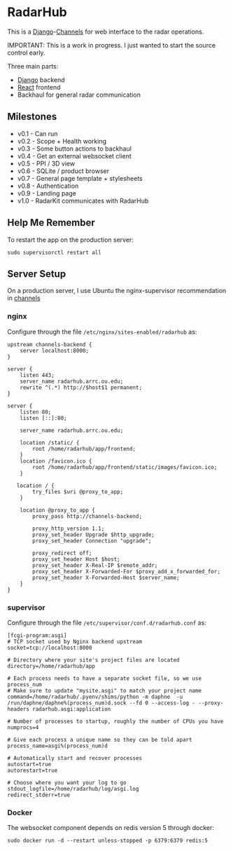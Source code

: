 # RadarHub

This is a [Django]-[Channels] for web interface to the radar operations.

IMPORTANT: This is a work in progress. I just wanted to start the source control early.

Three main parts:

- [Django] backend
- [React] frontend
- Backhaul for general radar communication

## Milestones

- v0.1 - Can run
- v0.2 - Scope + Health working
- v0.3 - Some button actions to backhaul
- v0.4 - Get an external websocket client
- v0.5 - PPI / 3D view
- v0.6 - SQLite / product browser
- v0.7 - General page template + stylesheets
- v0.8 - Authentication
- v0.9 - Landing page
- v1.0 - RadarKit communicates with RadarHub

[channels]: https://channels.readthedocs.io
[django]: https://www.djangoproject.com
[node.js]: https://nodejs.org
[react]: https://reactjs.org

## Help Me Remember

To restart the app on the production server:

```shell
sudo supervisorctl restart all
```

## Server Setup

On a production server, I use Ubuntu the nginx-supervisor recommendation in [channels]

### nginx

Configure through the file `/etc/nginx/sites-enabled/radarhub` as:

```
upstream channels-backend {
    server localhost:8000;
}

server {
    listen 443;
    server_name radarhub.arrc.ou.edu;
    rewrite ^(.*) http://$host$1 permanent;
}

server {
    listen 80;
    listen [::]:80;

    server_name radarhub.arrc.ou.edu;

    location /static/ {
        root /home/radarhub/app/frontend;
    }
    location /favicon.ico {
        root /home/radarhub/app/frontend/static/images/favicon.ico;
    }

   location / {
        try_files $uri @proxy_to_app;
    }

    location @proxy_to_app {
        proxy_pass http://channels-backend;

        proxy_http_version 1.1;
        proxy_set_header Upgrade $http_upgrade;
        proxy_set_header Connection "upgrade";

        proxy_redirect off;
        proxy_set_header Host $host;
        proxy_set_header X-Real-IP $remote_addr;
        proxy_set_header X-Forwarded-For $proxy_add_x_forwarded_for;
        proxy_set_header X-Forwarded-Host $server_name;
    }
}
```

### supervisor

Configure through the file `/etc/supervisor/conf.d/radarhub.conf` as:

```
[fcgi-program:asgi]
# TCP socket used by Nginx backend upstream
socket=tcp://localhost:8000

# Directory where your site's project files are located
directory=/home/radarhub/app

# Each process needs to have a separate socket file, so we use process_num
# Make sure to update "mysite.asgi" to match your project name
command=/home/radarhub/.pyenv/shims/python -m daphne  -u /run/daphne/daphne%(process_num)d.sock --fd 0 --access-log - --proxy-headers radarhub.asgi:application

# Number of processes to startup, roughly the number of CPUs you have
numprocs=4

# Give each process a unique name so they can be told apart
process_name=asgi%(process_num)d

# Automatically start and recover processes
autostart=true
autorestart=true

# Choose where you want your log to go
stdout_logfile=/home/radarhub/log/asgi.log
redirect_stderr=true
```

### Docker

The websocket component depends on redis version 5 through docker:

```shell
sudo docker run -d --restart unless-stopped -p 6379:6379 redis:5
```
